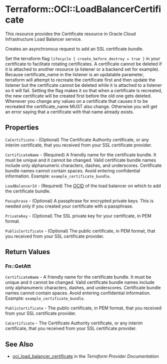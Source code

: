 # Terraform::OCI::LoadBalancerCertificate

This resource provides the Certificate resource in Oracle Cloud Infrastructure Load Balancer service.

Creates an asynchronous request to add an SSL certificate bundle.

Set the terraform flag `lifecycle { create_before_destroy = true }` in your certificate to facilitate rotating certificates. 
A certificate cannot be deleted if it is attached to another resource (a listener or a backend set for example).
Because certificate_name in the listener is an updatable parameter, terraform will attempt to recreate the certificate first and then update the listener but the certificate cannot be deleted while it is attached to a listener so it will fail.
Setting the flag makes it so that when a certificate is recreated, the new certificate will be created first before the old one gets deleted.
Whenever you change any values on a certificate that causes it to be recreated the certificate_name MUST also change. Otherwise you will get an error saying that a certificate with that name already exists.

## Properties

`CaCertificate` - (Optional) The Certificate Authority certificate, or any interim certificate, that you received from your SSL certificate provider.

`CertificateName` - (Required) A friendly name for the certificate bundle. It must be unique and it cannot be changed. Valid certificate bundle names include only alphanumeric characters, dashes, and underscores. Certificate bundle names cannot contain spaces. Avoid entering confidential information.  Example: `example_certificate_bundle`.

`LoadBalancerId` - (Required) The [OCID](https://docs.cloud.oracle.com/iaas/Content/General/Concepts/identifiers.htm) of the load balancer on which to add the certificate bundle.

`Passphrase` - (Optional) A passphrase for encrypted private keys. This is needed only if you created your certificate with a passphrase.

`PrivateKey` - (Optional) The SSL private key for your certificate, in PEM format.

`PublicCertificate` - (Optional) The public certificate, in PEM format, that you received from your SSL certificate provider.


## Return Values

### Fn::GetAtt

`CertificateName` - A friendly name for the certificate bundle. It must be unique and it cannot be changed. Valid certificate bundle names include only alphanumeric characters, dashes, and underscores. Certificate bundle names cannot contain spaces. Avoid entering confidential information.  Example: `example_certificate_bundle`.

`PublicCertificate` - The public certificate, in PEM format, that you received from your SSL certificate provider.

`CaCertificate` - The Certificate Authority certificate, or any interim certificate, that you received from your SSL certificate provider.

## See Also

* [oci_load_balancer_certificate](https://www.terraform.io/docs/providers/oci/r/load_balancer_certificate.html) in the _Terraform Provider Documentation_